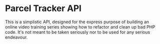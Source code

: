 # Parcel Tracker API

This is a simplistic API, designed for the express purpose of building an online video training series showing how to refactor and clean up bad PHP code. It's not meant to be taken seriously nor to be used for any serious endeavour. 